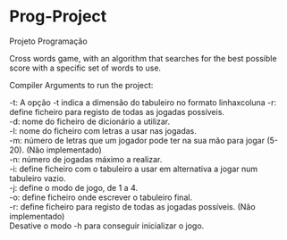 # Prog-Project
Projeto Programação

Cross words game, with an algorithm that searches for the best possible score with a specific set of words to use.

Compiler Arguments to run the project:

  -t: A opção -t indica a dimensão do tabuleiro no formato linhaxcoluna -r: define ficheiro para registo de todas as jogadas possíveis.  
  -d: nome do ficheiro de dicionário a utilizar.                                                                                          
  -l: nome do ficheiro com letras a usar nas jogadas.                                                                                  
  -m: número de letras que um jogador pode ter na sua mão para jogar (5-20).  (Não implementado)                                          
  -n: número de jogadas máximo a realizar.                                                                                              
  -i: define ficheiro com o tabuleiro a usar em alternativa a jogar num tabuleiro vazio.                                                 
  -j: define o modo de jogo, de 1 a 4.                                                                                               
  -o: define ficheiro onde escrever o tabuleiro final.                                                                                   
  -r: define ficheiro para registo de todas as jogadas possíveis. (Não implementado)                                                     
  Desative o modo -h para conseguir inicializar o jogo.                                                                                  

